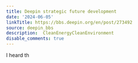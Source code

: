 ```yaml
---
title: Deepin strategic future development
date: '2024-06-05'
linkTitle: https://bbs.deepin.org/en/post/273492
source: deepin_bbs
description:  CleanEnergyCleanEnvironment 
disable_comments: true
---
```

I heard th
